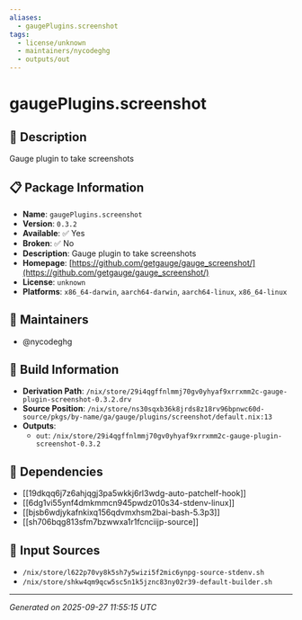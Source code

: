 ```yaml
---
aliases:
  - gaugePlugins.screenshot
tags:
  - license/unknown
  - maintainers/nycodeghg
  - outputs/out
---
```


# gaugePlugins.screenshot

## 📝 Description

Gauge plugin to take screenshots

## 📋 Package Information

- **Name**: `gaugePlugins.screenshot`
- **Version**: `0.3.2`
- **Available**: ✅ Yes
- **Broken**: ✅ No
- **Description**: Gauge plugin to take screenshots
- **Homepage**: [https://github.com/getgauge/gauge_screenshot/](https://github.com/getgauge/gauge_screenshot/)
- **License**: `unknown`
- **Platforms**: `x86_64-darwin`, `aarch64-darwin`, `aarch64-linux`, `x86_64-linux`
## 👥 Maintainers

- @nycodeghg


## 🔧 Build Information

- **Derivation Path**: `/nix/store/29i4qgffnlmmj70gv0yhyaf9xrrxmm2c-gauge-plugin-screenshot-0.3.2.drv`
- **Source Position**: `/nix/store/ns30sqxb36k8jrds8z18rv96bpnwc60d-source/pkgs/by-name/ga/gauge/plugins/screenshot/default.nix:13`
- **Outputs**:
  - `out`:  `/nix/store/29i4qgffnlmmj70gv0yhyaf9xrrxmm2c-gauge-plugin-screenshot-0.3.2`

## 🔗 Dependencies

- [[19dkqq6j7z6ahjqgj3pa5wkkj6rl3wdg-auto-patchelf-hook]]
- [[6dg1vi55ynf4dmkmmcn945pwdz010s34-stdenv-linux]]
- [[bjsb6wdjykafnkixq156qdvmxhsm2bai-bash-5.3p3]]
- [[sh706bqg813sfm7bzwwxa1r1fcnciijp-source]]

## 📁 Input Sources

- `/nix/store/l622p70vy8k5sh7y5wizi5f2mic6ynpg-source-stdenv.sh`
- `/nix/store/shkw4qm9qcw5sc5n1k5jznc83ny02r39-default-builder.sh`

---
*Generated on 2025-09-27 11:55:15 UTC*
